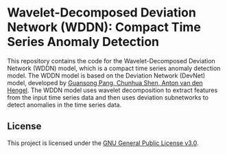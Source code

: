 # Wavelet-Decomposed Deviation Network (WDDN): Compact Time Series Anomaly Detection

This repository contains the code for the Wavelet-Decomposed Deviation Network (WDDN) model, which is a compact time series anomaly detection model. The WDDN model is based on the Deviation Network (DevNet) model, developed by [Guansong Pang, Chunhua Shen, Anton van den Hengel](https://github.com/GuansongPang/deviation-network). The WDDN model uses wavelet decomposition to extract features from the input time series data and then uses deviation subnetworks to detect anomalies in the time series data.

## License

This project is licensed under the [GNU General Public License v3.0](https://www.gnu.org/licenses/gpl-3.0.en.html).
